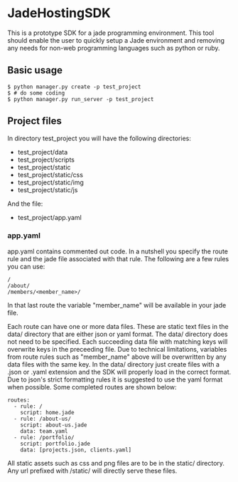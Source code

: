 JadeHostingSDK
==============

This is a prototype SDK for a jade programming environment. This tool should enable the user to quickly setup a Jade environment and removing any needs for non-web programming languages such as python or ruby.

## Basic usage

```
$ python manager.py create -p test_project
$ # do some coding
$ python manager.py run_server -p test_project
```

## Project files
In directory test_project you will have the following directories:

- test_project/data
- test_project/scripts
- test_project/static
- test_project/static/css
- test_project/static/img
- test_project/static/js

And the file:

- test_project/app.yaml

### app.yaml 
app.yaml contains commented out code. In a nutshell you specify the route rule and the jade file associated with that rule. The following are a few rules you can use:

```
/
/about/
/members/<member_name>/
```

In that last route the variable "member_name" will be available in your jade file.

Each route can have one or more data files. These are static text files in the data/ directory that are either json or yaml format. The data/ directory does not need to be specified. Each succeeding data file with matching keys will overwrite keys in the preceeding file. 
Due to technical limitations, variables from route rules such as "member_name" above will be overwritten by any data files with the same key.
In the data/ directory just create files with a .json or .yaml extension and the SDK will properly load in the correct format. Due to json's strict formatting rules it is suggested to use the yaml format when possible.
Some completed routes are shown below:

```
routes:
  - rule: /
    script: home.jade
  - rule: /about-us/
    script: about-us.jade
    data: team.yaml
  - rule: /portfolio/
    script: portfolio.jade
    data: [projects.json, clients.yaml]
```

All static assets such as css and png files are to be in the static/ directory. Any url prefixed with /static/ will directly serve these files.

